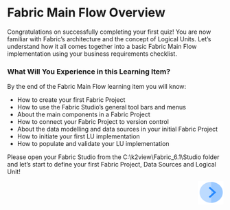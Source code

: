 # ­­Fabric Main Flow Overview

Congratulations on successfully completing your first quiz!  You are now familiar with Fabric’s architecture and the concept of Logical Units. Let’s understand how it all comes together into a basic Fabric Main Flow implementation using your business requirements checklist.

 

### What Will You Experience in this Learning Item?

By the end of the Fabric Main Flow learning item you will know:

- How to create your first Fabric Project
- How to use the Fabric Studio’s general tool bars and menus
- About the main components in a Fabric Project 
- How to connect your Fabric Project to version control
- About the data modelling and data sources in your initial Fabric Project 
- How to initiate your first LU implementation 
- How to populate and validate your LU implementation

 

Please open your Fabric Studio from the C:\k2view\Fabric_6.1\Studio folder and let’s start to define your first Fabric Project, Data Sources and Logical Unit!


[<img align="right" width="60" height="54" src="/articles/images/Next.png">](/academy/Training_Level_1/03_fabric_basic_LU/02_create_a_fabric_project.md)
